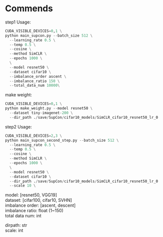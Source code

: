 # Commends

step1 Usage:
```python
CUDA_VISIBLE_DEVICES=0,1 \
python main_supcon.py --batch_size 512 \
  --learning_rate 0.5 \
  --temp 0.5 \
  --cosine \
  --method SimCLR \
  --epochs 1000 \
  \
  --model resnet50 \
  --dataset cifar10 \
  --imbalance_order ascent \
  --imbalance_ratio 150 \
  --total_data_num 10000\
```

make weight:
```python
CUDA_VISIBLE_DEVICES=0,1 \
python make_weight.py --model resnet50 \
  --dataset tiny-imagenet-200 \
  --dir_path ./save/SupCon/cifar10_models/SimCLR_cifar10_resnet50_lr_0.5_decay_0.0001_bsz_512_temp_0.5_trial_0_cosine_warm_ir_150.0_i_order_ascent__total_data_10000 \
```


step2 Usage:
```python
CUDA_VISIBLE_DEVICES=2,3 \
python main_supcon_second_step.py --batch_size 512 \
  --learning_rate 0.5 \
  --temp 0.5 \
  --cosine \
  --method SimCLR \
  --epochs 1000 \
  \
  --model resnet50 \
  --dataset cifar10 \
  --dir_path ./save/SupCon/cifar10_models/SimCLR_cifar10_resnet50_lr_0.5_decay_0.0001_bsz_512_temp_0.5_trial_0_cosine_warm_ir_150.0_i_order_ascent__total_data_10000 \
  --scale 10 \
```
  
model: [resnet50, VGG19]  
dataset: [cifar100, cifar10, SVHN]  
imbalance order: [ascent, descent]  
imbalance ratio: float (1~150)  
total data num: int

dirpath: str  
scale: int  

